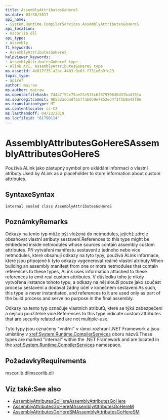```yaml
---
title: AssemblyAttributesGoHereS
ms.date: 03/30/2017
api_name:
- System.Runtime.CompilerServices.AssemblyAttributesGoHereS
api_location:
- mscorlib.dll
api_type:
- Assembly
f1_keywords:
- AssemblyAttributesGoHereS
helpviewer_keywords:
- AssemblyAttributesGoHereS type
- Alink API, AssemblyAttributesGoHereS type
ms.assetid: 4e817f35-a2bc-4403-9e6f-f731e6b9fe23
topic_type:
- apiref
author: mairaw
ms.author: mairaw
ms.openlocfilehash: 74447f52c75ae22e513c6f07950630d37bad191a
ms.sourcegitcommit: 9b552addadfb57fab0b9e7852ed4f1f1b8a42f8e
ms.translationtype: MT
ms.contentlocale: cs-CZ
ms.lasthandoff: 04/23/2019
ms.locfileid: "61790114"
---
```

# <a name="assemblyattributesgoheres"></a><span data-ttu-id="3456a-102">AssemblyAttributesGoHereS</span><span class="sxs-lookup"><span data-stu-id="3456a-102">AssemblyAttributesGoHereS</span></span>

<span data-ttu-id="3456a-103">Používá ALink jako zástupný symbol pro ukládání informací o vlastní atributy.</span><span class="sxs-lookup"><span data-stu-id="3456a-103">Used by ALink as a placeholder to store information about custom attributes.</span></span>

## <a name="syntax"></a><span data-ttu-id="3456a-104">Syntaxe</span><span class="sxs-lookup"><span data-stu-id="3456a-104">Syntax</span></span>

```
internal sealed class AssemblyAttributesGoHereS
```

## <a name="remarks"></a><span data-ttu-id="3456a-105">Poznámky</span><span class="sxs-lookup"><span data-stu-id="3456a-105">Remarks</span></span>

<span data-ttu-id="3456a-106">Odkazy na tento typ může být vložená do netmodules, jejichž zdroje obsahovat vlastní atributy sestavení.</span><span class="sxs-lookup"><span data-stu-id="3456a-106">References to this type might be embedded inside netmodules whose sources contain assembly custom attributes.</span></span> <span data-ttu-id="3456a-107">Při vytváření manifestu sestavení z jednoho nebo více netmodules, které obsahují odkazy na tyto typy, používá ALink informace, které jsou připojené k tyto odkazy vygenerovat reálné vlastní atributy.</span><span class="sxs-lookup"><span data-stu-id="3456a-107">When building an assembly manifest from one or more netmodules that contain references to these types, ALink uses information attached to these references to emit real custom attributes.</span></span> <span data-ttu-id="3456a-108">V důsledku toho je nikdy vytvořena instance tohoto typu, a odkazy na něj slouží pouze jako součást procesu sestavení a dodávat žádný účel v konečném sestavení.</span><span class="sxs-lookup"><span data-stu-id="3456a-108">As such, this type is never instantiated, and references to it are used only as part of the build process and serve no purpose in the final assembly.</span></span>

<span data-ttu-id="3456a-109">Odkazy na tento typ označuje vlastních atributů, které se týká zabezpečení a nejsou použitelné více.</span><span class="sxs-lookup"><span data-stu-id="3456a-109">References to this type indicate custom attributes that are security related and are not multiple-use.</span></span>

<span data-ttu-id="3456a-110">Tyto typy jsou označeny "vnitřní" v rámci rozhraní .NET Framework a jsou umístěny v <xref:System.Runtime.CompilerServices> oboru názvů.</span><span class="sxs-lookup"><span data-stu-id="3456a-110">These types are marked "internal" within the .NET Framework and are located in the <xref:System.Runtime.CompilerServices> namespace.</span></span>

## <a name="requirements"></a><span data-ttu-id="3456a-111">Požadavky</span><span class="sxs-lookup"><span data-stu-id="3456a-111">Requirements</span></span>

<span data-ttu-id="3456a-112">mscorlib.dll</span><span class="sxs-lookup"><span data-stu-id="3456a-112">mscorlib.dll</span></span>

## <a name="see-also"></a><span data-ttu-id="3456a-113">Viz také:</span><span class="sxs-lookup"><span data-stu-id="3456a-113">See also</span></span>

- [<span data-ttu-id="3456a-114">AssemblyAttributesGoHere</span><span class="sxs-lookup"><span data-stu-id="3456a-114">AssemblyAttributesGoHere</span></span>](assemblyattributesgohere.md)
- [<span data-ttu-id="3456a-115">AssemblyAttributesGoHereM</span><span class="sxs-lookup"><span data-stu-id="3456a-115">AssemblyAttributesGoHereM</span></span>](assemblyattributesgoherem.md)
- [<span data-ttu-id="3456a-116">AssemblyAttributesGoHereSM</span><span class="sxs-lookup"><span data-stu-id="3456a-116">AssemblyAttributesGoHereSM</span></span>](assemblyattributesgoheresm.md)
